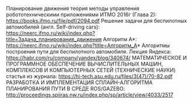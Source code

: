 Планирование движения теория методы управления робототехническими приложениями ИТМО 2016г (Глава 2):
https://books.ifmo.ru/file/pdf/2094.pdf
Решение задачи для беспилотных автомобилей (англ. Self-driving cars):
https://neerc.ifmo.ru/wiki/index.php?title=Задача_планирования_движения
Алгоритм A*:
https://neerc.ifmo.ru/wiki/index.php?title=Алгоритм_A*
Алгоритмы построения пути для беспилотного автомобиля. Лекция Яндекса:
https://habr.com/ru/company/yandex/blog/340674/
МАТЕМАТИЧЕСКОЕ И ПРОГРАММНОЕ ОБЕСПЕЧЕНИЕ ВЫЧИСЛИТЕЛЬНЫХ МАШИН, КОМПЛЕКСОВ И КОМПЬЮТЕРНЫХ СЕТЕЙ (ТЕХНИЧЕСКИЕ НАУКИ) стастья из журнала:
https://hi-tech.asu.edu.ru/files/3(47)/70-82.pdf
РАЗРАБОТКА И ИМПЛЕМЕНТАЦИЯ СПЛАЙН-АЛГОРИТМА ПЛАНИРОВАНИЯ ПУТИ В СРЕДЕ ROS/GAZEBO:
http://proceedings.spiiras.nw.ru/index.php/sp/article/view/4033/2517
